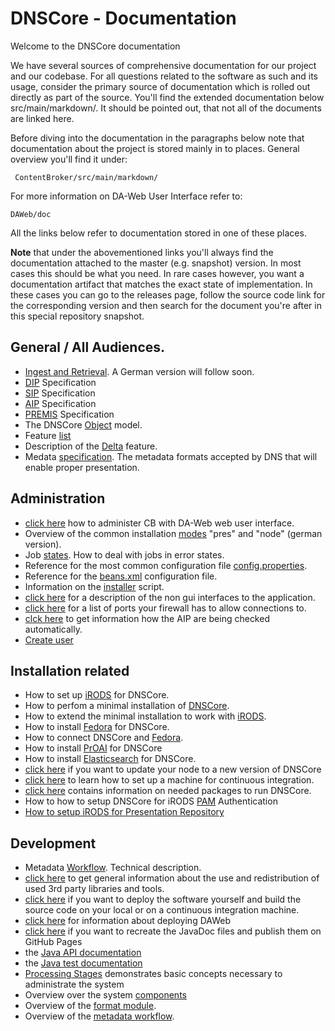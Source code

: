 # DNSCore - Documentation

Welcome to the DNSCore documentation

We have several sources of comprehensive documentation for our project and our codebase.
For all questions related to the software as such and its usage, consider the primary source of
documentation which is rolled out directly as part of the source. You'll find the extended documentation 
below src/main/markdown/. It should be pointed out, that not all of the documents are linked here. 

Before diving into the documentation in the paragraphs below note that documentation about the
project is stored mainly in to places.
General overview you'll find it under:

     ContentBroker/src/main/markdown/

For more information on DA-Web User Interface refer to:

    DAWeb/doc

All the links below refer to documentation stored in one of these places.

**Note** that under the abovementioned links you'll always find the documentation attached to the master (e.g. snapshot) version. In most cases this should be what you need. In rare cases however, you want a documentation artifact that matches the exact state of implementation. In these cases you can go to
the releases page, follow the source code link for the corresponding version and then search for the document you're after in this special repository snapshot.

## General / All Audiences.

* [Ingest and Retrieval](../../../../DAWeb/doc/manual_ingest_and_retrieval.md). A German version will follow soon.
* [DIP](specification_dip.md) Specification
* [SIP](specification_sip.md) Specification
* [AIP](specification_aip.md) Specification
* [PREMIS](specification_premis.md) Specification
* The DNSCore [Object](object_model.md) model.
* Feature [list](features.md)
* Description of the [Delta](the_delta_feature.md) feature.
* Medata [specification](metadata_specification.md). The metadata formats accepted by DNS that will enable proper presentation.

## Administration

* [click here](../../../../DAWeb/doc/contentBroker_administration.md) how to administer CB with DA-Web web user interface.
* Overview of the common installation [modes](administration-dnscore-modes.de.md) "pres" and "node" (german version).
* Job [states](administration-troubleshooting.md). How to deal with jobs in error states.
* Reference for the most common configuration file [config.properties](administration-config-properties-reference.md).
* Reference for the [beans.xml](administration-beans.md) configuration file.
* Information on the [installer](administration-the-installer.md) script.
* [click here](administration-interfaces.md) for a description of the non gui interfaces to the application.
* [click here](open_ports.md) for a list of ports your firewall has to allow connections to.
* [clck here](audit.md) to get information how the AIP are being checked automatically.
* [Create user](create_user.md)


## Installation related

* How to set up [iRODS](installation_irods.md) for DNSCore.
* How to perfom a minimal installation of [DNSCore](installation_cb.md).
* How to extend the minimal installation to work with [iRODS](installation_irods_cb.md).
* How to install [Fedora](install_fedora.md) for DNSCore.
* How to connect DNSCore and [Fedora](install_fedora.md).
* How to install [PrOAI](install_proai.md) for DNSCore
* How to install [Elasticsearch](install_elasticsearch.md) for DNSCore.
* [click here](installation.md) if you want to update your node to a new version of DNSCore
* [click here](installation_ci.md) to learn how to set up a machine for continuous integration.
* [click here](needed_packages.md) contains information on needed packages to run DNSCore.
* How to how to setup DNSCore for iRODS [PAM](using_iRODS_PAM_auth.md) Authentication
* [How to setup iRODS for Presentation Repository](setup_irods.md)
 
## Development

* Metadata [Workflow](metadata_workflow.md). Technical description.
* [click here](3rdPartyTools.md) to get general information about the use and redistribution of used 3rd party libraries and tools.
* [click here](development_deploy.md) if you want to deploy the software yourself and build the source code on your local or on a continuous integration machine.
* [click here](../../../../DAWeb/doc/deploy.md) for information about deploying DAWeb
* [click here](javadoc.md) if you want to recreate the JavaDoc files and publish them on GitHub Pages
* the [Java API documentation](http://da-nrw.github.io/DNSCore/apidocs/)
* the [Java test documentation](http://da-nrw.github.io/DNSCore/testapidocs/)
* [Processing Stages](processing_stages.md) demonstrates basic concepts necessary to administrate the system
* Overview over the system [components](components_connectors.md)
* Overview of the [format module](format_module.md).
* Overview of the [metadata workflow](metadata_workflow.md).
